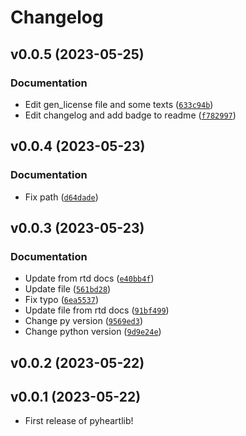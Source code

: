 # Changelog

<!--next-version-placeholder-->

## v0.0.5 (2023-05-25)
### Documentation
* Edit gen_license file and some texts ([`633c94b`](https://github.com/sadeghmdi/pyheartlib/commit/633c94b479c6a0e7a2fa448c8983628d6af2e921))
* Edit changelog and add badge to readme ([`f782997`](https://github.com/sadeghmdi/pyheartlib/commit/f7829979099d8e590fefd541629d4e73c86ddf03))

## v0.0.4 (2023-05-23)
### Documentation
* Fix path ([`d64dade`](https://github.com/sadeghmdi/pyheartlib/commit/d64dade9625586ea87a7e66cafe62215ce787a6e))

## v0.0.3 (2023-05-23)
### Documentation
* Update from rtd docs ([`e40bb4f`](https://github.com/sadeghmdi/pyheartlib/commit/e40bb4ff9dd3665b7e55efee122d53f85f4c431d))
* Update file ([`561bd28`](https://github.com/sadeghmdi/pyheartlib/commit/561bd287ee81e5c180439c6308e4c6cee5dd6c89))
* Fix typo ([`6ea5537`](https://github.com/sadeghmdi/pyheartlib/commit/6ea55377633c7b666207e3c72885a78ba591c863))
* Update file from rtd docs ([`91bf499`](https://github.com/sadeghmdi/pyheartlib/commit/91bf499d45ad693b8b7c3ed8b274a01bcb283774))
* Change py version ([`9569ed3`](https://github.com/sadeghmdi/pyheartlib/commit/9569ed3437f565ded0f16bb0dfe5bb350ae6f521))
* Change python version ([`9d9e24e`](https://github.com/sadeghmdi/pyheartlib/commit/9d9e24e3a9d9c4d66a0e981ea1086b04e70b39bc))

## v0.0.2 (2023-05-22)


## v0.0.1 (2023-05-22)

- First release of pyheartlib!